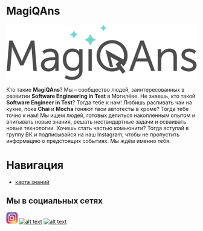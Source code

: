 # MagiQAns

![magiqans](./images/logo.jpg)

Кто такие **MagiQAns**? Мы – сообщество людей, заинтересованных в развитии **Software Engineering in Test** в Могилёве. Не знаешь, кто такой **Software Engineer in Test**? Тогда тебе к нам! Любишь распивать чаи на кухне, пока **Chai** и **Mocha** гоняют твои автотесты в хроме? Тогда тебе точно к нам! Мы ищем людей, готовых делиться накопленным опытом и впитывать новые знания, решать нестандартные задачи и осваивать новые технологии. Хочешь стать частью комьюнити? Тогда вступай в группу ВК и подписывайся на наш Instagram, чтобы не пропустить информацию о предстоящих событиях. Мы ждём именно тебя.

# Навигация

- [карта знаний](./roadmap/map.md)

## Мы в социальных сетях

[![alt text][1.2]][1]
[![alt text][2.1]][2]
[![alt text][3.1]][3]

[1.2]: ./images/instagram.jpg (instagram)
[1]: https://www.instagram.com/magiqans/
[2.1]: https://i.imgur.com/ZVD7prK.png (telegram)
[2]: https://t.me/magiqans
[3.1]: https://i.imgur.com/Jw55V7x.png (VK)
[3]: https://vk.com/magiqans